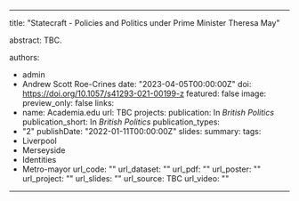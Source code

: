 ---
title: "Statecraft - Policies and Politics under Prime Minister Theresa May"

abstract: TBC.

authors:
- admin
- Andrew Scott Roe-Crines
date: "2023-04-05T00:00:00Z"
doi: https://doi.org/10.1057/s41293-021-00199-z
featured: false
image:
  preview_only: false
links:
- name: Academia.edu
  url: TBC
projects:
publication: In *British Politics*
publication_short: In *British Politics*
publication_types:
- "2"
publishDate: "2022-01-11T00:00:00Z"
slides: 
summary:
tags:
- Liverpool
- Merseyside
- Identities
- Metro-mayor
url_code: ""
url_dataset: ""
url_pdf: ""
url_poster: ""
url_project: ""
url_slides: ""
url_source: TBC
url_video: ""
------
